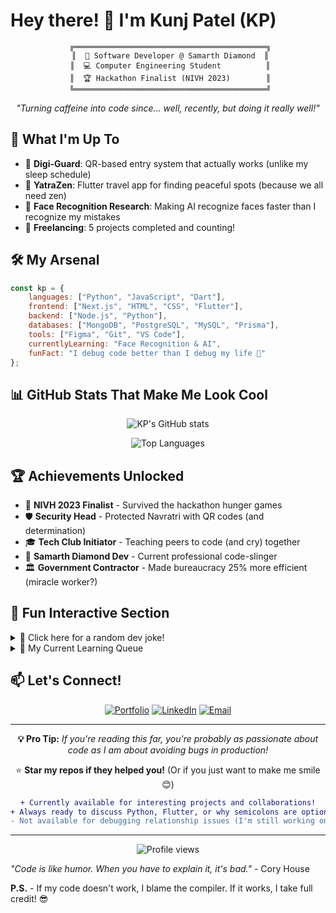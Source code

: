 # Hey there! 👋 I'm Kunj Patel (KP)

<div align="center">
  
```ascii
 ╔═══════════════════════════════════════════╗
 ║  🚀 Software Developer @ Samarth Diamond  ║
 ║  💻 Computer Engineering Student          ║
 ║  🏆 Hackathon Finalist (NIVH 2023)        ║
 ╚═══════════════════════════════════════════╝
```

*"Turning caffeine into code since... well, recently, but doing it really well!"*

</div>

## 🎯 What I'm Up To

- 🔐 **Digi-Guard**: QR-based entry system that actually works (unlike my sleep schedule)
- 🧳 **YatraZen**: Flutter travel app for finding peaceful spots (because we all need zen)
- 🤖 **Face Recognition Research**: Making AI recognize faces faster than I recognize my mistakes
- 💼 **Freelancing**: 5 projects completed and counting!

## 🛠️ My Arsenal

```javascript
const kp = {
    languages: ["Python", "JavaScript", "Dart"],
    frontend: ["Next.js", "HTML", "CSS", "Flutter"],
    backend: ["Node.js", "Python"],
    databases: ["MongoDB", "PostgreSQL", "MySQL", "Prisma"],
    tools: ["Figma", "Git", "VS Code"],
    currentlyLearning: "Face Recognition & AI",
    funFact: "I debug code better than I debug my life 🐛"
};
```

## 📊 GitHub Stats That Make Me Look Cool

<div align="center">
  
![KP's GitHub stats](https://github-readme-stats.vercel.app/api?username=hyphen04&show_icons=true&theme=radical)

![Top Languages](https://github-readme-stats.vercel.app/api/top-langs/?username=hyphen04&layout=compact&theme=radical)

</div>

## 🏆 Achievements Unlocked

- 🥇 **NIVH 2023 Finalist** - Survived the hackathon hunger games
- 🛡️ **Security Head** - Protected Navratri with QR codes (and determination)
- 🎓 **Tech Club Initiator** - Teaching peers to code (and cry) together
- 💼 **Samarth Diamond Dev** - Current professional code-slinger
- 🏛️ **Government Contractor** - Made bureaucracy 25% more efficient (miracle worker?)

## 🎨 Fun Interactive Section

<details>
<summary>🎲 Click here for a random dev joke!</summary>

**Why do programmers prefer dark mode?**
*Because light attracts bugs!* 🐛✨

**Alternative answer:** Because we're already dead inside, might as well make our IDE match! 😄

</details>

<details>
<summary>🚀 My Current Learning Queue</summary>

```python
learning_queue = [
    "Advanced Face Recognition",
    "Machine Learning Optimization",
    "Flutter Advanced Animations",
    "PostgreSQL Performance Tuning",
    "How to explain to non-devs why it takes 2 weeks to 'just change a button'"
]
```

</details>

## 📫 Let's Connect!

<div align="center">

[![Portfolio](https://img.shields.io/badge/Portfolio-kunj.pages.dev-FF5722?style=for-the-badge&logo=firefox&logoColor=white)](https://kunj.pages.dev)
[![LinkedIn](https://img.shields.io/badge/LinkedIn-Connect-0077B5?style=for-the-badge&logo=linkedin&logoColor=white)](https://linkedin.com/in/yourprofile)
[![Email](https://img.shields.io/badge/Email-Let's%20Talk-D14836?style=for-the-badge&logo=gmail&logoColor=white)](mailto:your.email@domain.com)

</div>

---

<div align="center">

**💡 Pro Tip:** *If you're reading this far, you're probably as passionate about code as I am about avoiding bugs in production!*

⭐ **Star my repos if they helped you!** (Or if you just want to make me smile 😊)

```diff
+ Currently available for interesting projects and collaborations!
+ Always ready to discuss Python, Flutter, or why semicolons are optional in JavaScript
- Not available for debugging relationship issues (I'm still working on that feature)
```

</div>

---

<div align="center">
  <img src="https://komarev.com/ghpvc/?username=hyphen04&label=Profile%20views&color=0e75b6&style=flat" alt="Profile views" />
</div>

*"Code is like humor. When you have to explain it, it's bad."* - Cory House

**P.S.** - If my code doesn't work, I blame the compiler. If it works, I take full credit! 😎
